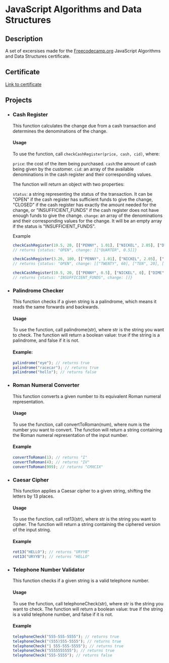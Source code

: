 # JavaScript Algorithms and Data Structures
## Description
A set of excersises made for the [Freecodecamp.org](https://freecodecamp.org "Freecodecamp's Homepage") JavaScript Algorithms and Data Structures certificate.


## Certificate
[Link to certificate](https://freecodecamp.org/certification/ottertummys/javascript-algorithms-and-data-structures)

## Projects

* ### Cash Register
  This function calculates the change due from a cash transaction and determines the denominations of the change.

  #### Usage
  To use the function, call `checkCashRegister(price, cash, cid)`, where:

    `price`: the cost of the item being purchased.
    `cash`:the amount of cash being given by the customer.
    `cid`: an array of the available denominations in the cash register and their corresponding values.

  The function will return an object with two properties:

    `status`: a string representing the status of the transaction. It can be "OPEN" if the cash register has sufficient funds to give the change, "CLOSED" if the cash register has exactly the amount needed for the change, or "INSUFFICIENT_FUNDS" if the cash register does not have enough funds to give the change.
    `change`: an array of the denominations and their corresponding values for the change. It will be an empty array if the status is "INSUFFICIENT_FUNDS".

  Example
    ```javascript
    checkCashRegister(19.5, 20, [["PENNY", 1.01], ["NICKEL", 2.05], ["DIME", 3.1], ["QUARTER", 4.25], ["ONE", 90], ["FIVE", 55], ["TEN", 20], ["TWENTY", 60], ["ONE HUNDRED", 100]]);
    // returns {status: "OPEN", change: [["QUARTER", 0.5]]}

    checkCashRegister(3.26, 100, [["PENNY", 1.01], ["NICKEL", 2.05], ["DIME", 3.1], ["QUARTER", 4.25], ["ONE", 90], ["FIVE", 55], ["TEN", 20], ["TWENTY", 60], ["ONE HUNDRED", 100]]);
    // returns {status: "OPEN", change: [["TWENTY", 60], ["TEN", 20], ["FIVE", 15], ["ONE", 1], ["QUARTER", 0.5], ["DIME", 0.2], ["PENNY", 0.04]]}

    checkCashRegister(19.5, 20, [["PENNY", 0.5], ["NICKEL", 0], ["DIME", 0], ["QUARTER", 0], ["ONE", 0], ["FIVE", 0], ["TEN", 0], ["TWENTY", 0], ["ONE HUNDRED", 0]]);
    // returns {status: "INSUFFICIENT_FUNDS", change: []}
    ```

* ### Palindrome Checker
    This function checks if a given string is a palindrome, which means it reads the same forwards and backwards.

  #### Usage
    To use the function, call palindrome(str), where str is the string you want to check. The function will return a boolean value: 
    true if the string is a palindrome, and false if it is not.

  #### Example:

    ```javascript
    palindrome("eye"); // returns true
    palindrome("racecar"); // returns true
    palindrome("hello"); // returns false
    ```

* ### Roman Numeral Converter
    This function converts a given number to its equivalent Roman numeral representation.

  #### Usage
    To use the function, call convertToRoman(num), where num is the number you want to convert. The function will return a string containing the Roman numeral representation of the input number.

  #### Example

    ```javascript
    convertToRoman(1); // returns "I"
    convertToRoman(4); // returns "IV"
    convertToRoman(999); // returns "CMXCIX"
    ```
  
* ### Caesar Cipher
    This function applies a Caesar cipher to a given string, shifting the letters by 13 places.

  #### Usage
    To use the function, call rot13(str), where str is the string you want to cipher. The function will return a string containing the ciphered version of the input string.

  #### Example

    ```javascript
    rot13("HELLO"); // returns "URYYB"
    rot13("URYYB"); // returns "HELLO"
    ```
  
* ### Telephone Number Validator
    This function checks if a given string is a valid telephone number.

  #### Usage
    To use the function, call telephoneCheck(str), where str is the string you want to check. The function will return a boolean value: true if the string is a valid telephone number, and false if it is not.

  #### Example

    ```javascript
    telephoneCheck("555-555-5555"); // returns true
    telephoneCheck("(555)555-5555"); // returns true
    telephoneCheck("1 555-555-5555"); // returns true
    telephoneCheck("5555555555"); // returns true
    telephoneCheck("555-5555"); // returns false
    ```

